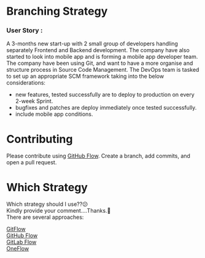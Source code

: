 # Branching Strategy

### User Story :
A 3-months new start-up with 2 small group of developers handling separately Frontend and Backend development.
The company have also started to look into mobile app and is forming a mobile app developer team. The company have been using Git, 
and want to have a more organise and structure process in Source Code Management. The DevOps team is tasked to set up an appropriate SCM framework taking into the below considerations:

 - new features, tested successfully are to deploy to production on every 2-week Sprint.
 - bugfixes and patches are deploy immediately once tested successfully.
 - include mobile app conditions.
 <p>
 
 # Contributing
 Please contribute using [GitHub Flow](https://docs.github.com/en/get-started/quickstart/github-flow). Create a branch, add commits, and open a pull request.
 
 <p>
 
 # Which Strategy
    
Which strategy should I use??😕 \
Kindly provide your comment....Thanks.🙏 \
There are several approaches:
  
[GitFlow](https://nvie.com/posts/a-successful-git-branching-model/)\
[GitHub Flow](http://scottchacon.com/2011/08/31/github-flow.html)\
[GitLab Flow](https://about.gitlab.com/topics/version-control/what-is-gitlab-flow/)\
[OneFlow](https://www.endoflineblog.com/oneflow-a-git-branching-model-and-workflow)
  
  
